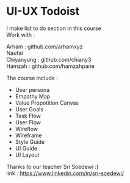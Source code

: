 # UI-UX Todoist
I make list to do section in this course <br/>
Work with : <br/>

Arham : github.com/arhamxyz <br/>
Naufal <br/>
Chiyanyung : github.com/chiany3 <br/>
Hamzah : github.com/hamzahpane <br/>

The course include :
- User persona <br/>
- Empathy Map <br/>
- Value Propotition Canvas <br/>
- User Goals <br/>
- Task Flow <br/>
- User Flow <br/>
- Wireflow <br/>
- Wireframe <br/>
- Style Guide <br/>
- UI Guide <br/>
- UI Layout <br/>

Thanks to our teacher Sri Soedewi :)<br/>
link : https://www.linkedin.com/in/sri-soedewi/

